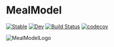 # MealModel

[![Stable](https://img.shields.io/badge/docs-stable-blue.svg)](https://max-de-rooij.github.io/MealModel.jl/stable/)
[![Dev](https://img.shields.io/badge/docs-dev-blue.svg)](https://max-de-rooij.github.io/MealModel.jl/dev/)
[![Build Status](https://github.com/max-de-rooij/MealModel.jl/actions/workflows/CI.yml/badge.svg?branch=main)](https://github.com/max-de-rooij/MealModel.jl/actions/workflows/CI.yml?query=branch%3Amain)
[![codecov](https://codecov.io/gh/max-de-rooij/MealModel.jl/branch/main/graph/badge.svg?token=GDWQBJQBXD)](https://codecov.io/gh/max-de-rooij/MealModel.jl)

![MealModelLogo](https://github.com/max-de-rooij/MealModel.jl/assets/54850292/4618b44c-481f-4816-9eb7-2a423161bd70)

